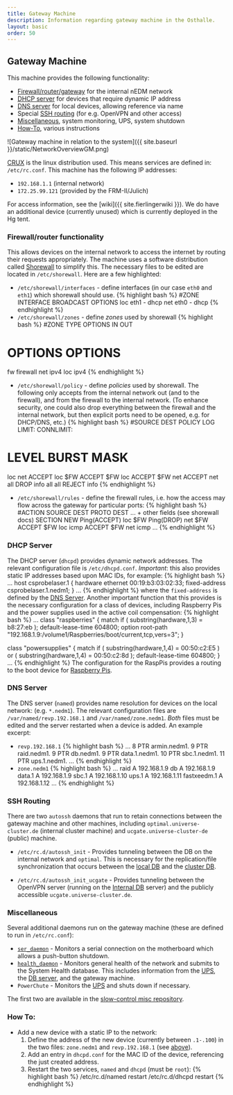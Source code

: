 ```yaml
---
title: Gateway Machine
description: Information regarding gateway machine in the Osthalle.
layout: basic
order: 50
---
```


## Gateway Machine

This machine provides the following functionality:

* [Firewall/router/gateway](#firewallrouter-functionality) for the internal nEDM network
* [DHCP server](#dhcp-server) for devices that require dynamic IP address
* [DNS server](#dns-server) for local devices, allowing reference via name
* Special [SSH routing](#ssh-routing) (for e.g. OpenVPN and other access)
* [Miscellaneous](#miscellaneous), system monitoring, UPS, system shutdown
* [How-To](#how-to), various instructions

![Gateway machine in relation to the system]({{ site.baseurl }}/static/NetworkOverviewGM.png)

[CRUX](https://crux.nu/) is the linux distribution used.  This means services
are defined in: `/etc/rc.conf`.  This machine has the following IP addresses:

* `192.168.1.1` (internal network)
* `172.25.99.121` (provided by the FRM-II/Julich)

For access information, see the [wiki]({{ site.fierlingerwiki }}).  We do have
an additional device (currently unused) which is currently deployed in the Hg
tent.

### Firewall/router functionality

This allows devices on the internal network to access the internet by routing
their requests appropriately.  The machine uses a software distribution called
[Shorewall](http://shorewall.net/) to simplify this.  The necessary files to be
edited are located in `/etc/shorewall`.  Here are a few highlighted:

* `/etc/shorewall/interfaces` - define interfaces (in our case `eth0` and `eth1`) which shorewall should use.
{% highlight bash %}
#ZONE   INTERFACE       BROADCAST       OPTIONS
loc     eth1            -               dhcp
net     eth0            -               dhcp
{% endhighlight %}
* `/etc/shorewall/zones` - define _zones_ used by shorewall
{% highlight bash %}
#ZONE   TYPE            OPTIONS         IN                      OUT
#                                       OPTIONS                 OPTIONS
fw      firewall
net     ipv4
loc     ipv4
{% endhighlight %}
* `/etc/shorewall/policy` - define _policies_ used by shorewall.  The following only accepts from the internal network out (and to the firewall), and from the firewall to the internal network.  (To enhance security, one could also drop everything between the firewall and the internal network, but then explicit ports need to be opened, e.g. for DHCP/DNS, etc.)
{% highlight bash %}
#SOURCE DEST    POLICY          LOG     LIMIT:          CONNLIMIT:
#                               LEVEL   BURST           MASK
loc     net     ACCEPT
loc     $FW     ACCEPT
$FW     loc     ACCEPT
$FW     net     ACCEPT
net     all     DROP            info
all     all     REJECT          info
{% endhighlight %}
* `/etc/shorewall/rules` - define the firewall rules, i.e. how the access may flow across the gateway for particular ports:
{% highlight bash %}
#ACTION         SOURCE          DEST            PROTO   DEST ... + other fields (see shorewall docs)
SECTION NEW
Ping(ACCEPT) loc $FW
Ping(DROP) net $FW
ACCEPT $FW loc icmp
ACCEPT $FW net icmp
...
{% endhighlight %}

### DHCP Server

The DHCP server (`dhcpd`) provides dynamic network addresses.  The relevant
configuration file is `/etc/dhcpd.conf`.  *Important*: this also provides
static IP addresses based upon MAC IDs, for example:
{% highlight bash %}
...
host csprobelaser.1 {
  hardware ethernet 00:19:b3:03:02:33;
  fixed-address csprobelaser.1.nedm1;
}
...
{% endhighlight %}
where the `fixed-address` is defined by the [DNS Server](#dns-server).  Another
important function that this provides is the necessary configuration for a
class of devices, including Raspberry Pis and the power supplies used in the
active coil compensation:
{% highlight bash %}
...
class "raspberries" {
  match if ( substring(hardware,1,3) = b8:27:eb );
  default-lease-time 604800;
  option root-path "192.168.1.9:/volume1/Raspberries/boot/current,tcp,vers=3";
}

class "powersupplies" {
  match if ( substring(hardware,1,4) = 00:50:c2:E5 )
        or ( substring(hardware,1,4) = 00:50:c2:8d );
  default-lease-time 604800;
}
...
{% endhighlight %}
The configuration for the RaspPis provides a routing to the boot device for
[Raspberry Pis](Raspberry-Pis.html).

### DNS Server

The DNS server (`named`) provides name resolution for devices on the local
network: (e.g. `*.nedm1`).  The relevant configuration files are
`/var/named/revp.192.168.1` and `/var/named/zone.nedm1`.  *Both* files must be
edited and the server restarted when a device is added.  An example excerpt:

* `revp.192.168.1`
{% highlight bash %}
...
8 			PTR armin.nedm1.
9 			PTR raid.nedm1.
9 			PTR db.nedm1.
9 			PTR data.1.nedm1.
10 			PTR sbc.1.nedm1.
11 			PTR ups.1.nedm1.
...
{% endhighlight %}
* `zone.nedm1`
{% highlight bash %}
...
raid			A 	192.168.1.9
db			A 	192.168.1.9
data.1			A 	192.168.1.9
sbc.1			A	192.168.1.10
ups.1			A	192.168.1.11
fastxeedm.1		A	192.168.1.12
...
{% endhighlight %}

### SSH Routing

There are two `autossh` daemons that run to retain connections between the
gateway machine and other machines, including `optimal.universe-cluster.de`
(internal cluster machine) and `ucgate.universe-cluster-de` (public) machine.

* `/etc/rc.d/autossh_init` - Provides tunneling between the DB on the internal
network and `optimal`.  This is necessary for the replication/file
synchronization that occurs between the [local DB](Internal-DB.html) and the [cluster DB](Cluster-DB.html).

* `/etc/rc.d/autossh_init_ucgate` - Provides tunneling between the OpenVPN
server (running on the [Internal DB](Internal-DB.html) server) and the publicly
accessible `ucgate.universe-cluster.de`.

### Miscellaneous

Several additional daemons run on the gateway machine (these are defined to run
in `/etc/rc.conf`):

* [`ser_daemon`](https://github.com/nEDM-TUM/Slow-Control-Misc/blob/master/ser_daemon.py) -
Monitors a serial connection on the motherboard which allows a push-button
shutdown.
* [`health_daemon`](https://github.com/nEDM-TUM/Slow-Control-Misc/blob/master/health_readout.py) -
 Monitors general health of the network and submits to the System Health
database.  This includes information from the [UPS](UPS.html), the
[DB server](Internal-DB.html), and the gateway machine.
* `PowerChute` - Monitors the [UPS](UPS.html) and shuts down if necessary.

The first two are available in the [slow-control misc repository](https://github.com/nEDM-TUM/Slow-Control-Misc).

### How To:

* Add a new device with a static IP to the network:
  1. Define the address of the new device (currently between `.1-.100`) in the
two files: `zone.nedm1` and `revp.192.168.1` (see [above](#dns-server)).
  2. Add an entry in `dhcpd.conf` for the MAC ID of the device, referencing the
just created address.
  3. Restart the two services, `named` and `dhcpd` (must be `root`):
{% highlight bash %}
/etc/rc.d/named restart
/etc/rc.d/dhcpd restart
{% endhighlight %}

